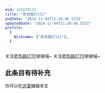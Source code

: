 ```yaml
---
mid: 329234122
title: "悲伤路灯111"
pubDate: "2024-11-04T11:26:46.523Z"
updatedDate: "2024-11-04T11:26:46.523Z"
profile:
  {
    Nickname: ["悲伤路灯111"],
  }
---
```


关注[悲伤路灯111](https://space.bilibili.com/329234122)谢谢喵~ 关注[悲伤路灯111](https://space.bilibili.com/329234122)谢谢喵~

## 此条目有待补充
你可以在[这里](https://github.com/Yuhanawa/VTuber.ICU-Content/edit/master/v/悲伤路灯111/index.md)编辑本文
